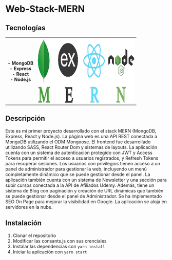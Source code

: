 # Web-Stack-MERN

## Tecnologías

<table align="center" style="border-style: none; border-width: 0px; border-color: white; border-collapse: collapse;">
  <tr>
    <th>
    - MongoDB <br>
    - Express <br>
    - React <br>
    - Node.js 
    </th>
    <th><img src="https://github.com/RETBOT/RETBOT/blob/main/Imgs/MERN.png" alt="img" width="300" height="200"> </th>
  </tr>
</table>

## Descripción

Este es mi primer proyecto desarrollado con el stack MERN (MongoDB, Express, React y Node.js). 
La página web es una API REST conectada a MongoDB utilizando el ODM Mongoose. 
El frontend fue desarrollado utilizando SASS, React Router Dom y sistemas de layouts.
La aplicación cuenta con un sistema de autenticación protegido con JWT y Access Tokens para permitir el acceso a usuarios registrados, 
y Refresh Tokens para recuperar sesiones. 
Los usuarios con privilegios tienen acceso a un panel de administrador para gestionar la web, incluyendo un menú completamente dinámico 
que se puede gestionar desde el panel.
La aplicación también cuenta con un sistema de Newsletter y una sección para subir cursos conectada a la API de Afiliados Udemy. 
Además, tiene un sistema de Blog con paginación y creación de URL dinámicas que también se puede gestionar desde el panel de Administrador.
Se ha implementado SEO On Page para mejorar la visibilidad en Google. La aplicación se aloja en servidores en la nube.

## Instalación

1. Clonar el repositorio
2. Modificar las consants.js con sus crenciales
3. Instalar las dependencias con `yarn install`
4. Iniciar la aplicación con `yarn start`

